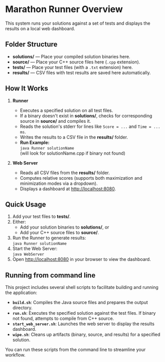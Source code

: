 # Marathon Runner Overview

This system runs your solutions against a set of tests and displays the results on a local web dashboard.

## Folder Structure

- **solutions/** — Place your compiled solution binaries here.
- **source/** — Place your C++ source files here (`.cpp` extension).
- **tests/** — Place your test files (with a `.txt` extension) here.
- **results/** — CSV files with test results are saved here automatically.

## How It Works

1. **Runner**
    - Executes a specified solution on all test files.
    - If a binary doesn't exist in **solutions/**, checks for corresponding source in **source/** and compiles it.
    - Reads the solution's stderr for lines like `Score = ...` and `Time = ... ms`.
    - Writes the results to a CSV file in the **results/** folder.
    - **Run Example:**  
      `java Runner solutionName`  
      (will look for solutionName.cpp if binary not found)

2. **Web Server**
    - Reads all CSV files from the **results/** folder.
    - Computes relative scores (supports both maximization and minimization modes via a dropdown).
    - Displays a dashboard at [http://localhost:8080](http://localhost:8080).

## Quick Usage

1. Add your test files to **tests/**.
2. Either:
   - Add your solution binaries to **solutions/**, or
   - Add your C++ source files to **source/**.
3. Run the Runner to generate results:  
   `java Runner solutionName`
4. Start the Web Server:  
   `java WebServer`
5. Open [http://localhost:8080](http://localhost:8080) in your browser to view the dashboard.

## Running from command line

This project includes several shell scripts to facilitate building and running the application:

- **`build.sh`**: Compiles the Java source files and prepares the output directory.
- **`run.sh`**: Executes the specified solution against the test files. If binary not found, attempts to compile from C++ source.
- **`start_web_server.sh`**: Launches the web server to display the results dashboard.
- **`wipe.sh`**: Cleans up artifacts (binary, source, and results) for a specified solution.

You can run these scripts from the command line to streamline your workflow.
